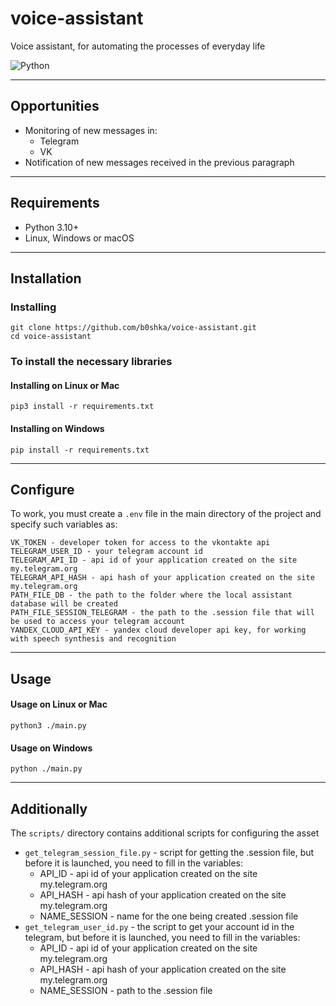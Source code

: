 # voice-assistant

Voice assistant, for automating the processes of everyday life

![Python][python-version]

---
## Opportunities
* Monitoring of new messages in:
	- Telegram
	- VK
* Notification of new messages received in the previous paragraph


---
## Requirements
* Python 3.10+
* Linux, Windows or macOS

---
## Installation

### Installing
```
git clone https://github.com/b0shka/voice-assistant.git
cd voice-assistant
```

### To install the necessary libraries
#### Installing on Linux or Mac
```
pip3 install -r requirements.txt
```

#### Installing on Windows
```
pip install -r requirements.txt
```

---
## Configure
To work, you must create a `.env` file in the main directory of the project and specify such variables as:
```
VK_TOKEN - developer token for access to the vkontakte api
TELEGRAM_USER_ID - your telegram account id
TELEGRAM_API_ID - api id of your application created on the site my.telegram.org
TELEGRAM_API_HASH - api hash of your application created on the site my.telegram.org
PATH_FILE_DB - the path to the folder where the local assistant database will be created
PATH_FILE_SESSION_TELEGRAM - the path to the .session file that will be used to access your telegram account
YANDEX_CLOUD_API_KEY - yandex cloud developer api key, for working with speech synthesis and recognition
```


---
## Usage
#### Usage on Linux or Mac
```
python3 ./main.py
```

#### Usage on Windows
```
python ./main.py
```


---
## Additionally
The `scripts/` directory contains additional scripts for configuring the asset
* `get_telegram_session_file.py` - script for getting the .session file, but before it is launched, you need to fill in the variables:
	- API_ID - api id of your application created on the site my.telegram.org
	- API_HASH - api hash of your application created on the site my.telegram.org
	- NAME_SESSION - name for the one being created .session file
* `get_telegram_user_id.py` - the script to get your account id in the telegram, but before it is launched, you need to fill in the variables:
	- API_ID - api id of your application created on the site my.telegram.org
	- API_HASH - api hash of your application created on the site my.telegram.org
	- NAME_SESSION - path to the .session file


[python-version]: https://img.shields.io/static/v1?label=Python&message=v3.10&color=blue